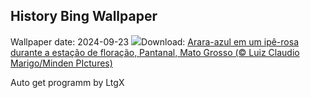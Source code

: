 ## History Bing Wallpaper
Wallpaper date: 2024-09-23
![](https://www.bing.com/th?id=OHR.Primavera_PT-BR5788355112_UHD.jpg&w=1000)Download: [Arara-azul em um ipê-rosa durante a estação de floração, Pantanal, Mato Grosso (© Luiz Claudio Marigo/Minden PIctures)](https://www.bing.com/th?id=OHR.Primavera_PT-BR5788355112_UHD.jpg)

Auto get programm by LtgX
